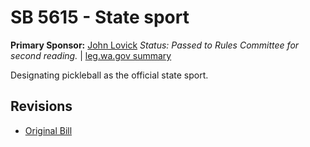 # SB 5615 - State sport
**Primary Sponsor:** [John Lovick](/person/leg/john.lovick.md)
*Status: Passed to Rules Committee for second reading.* | [leg.wa.gov summary](https://app.leg.wa.gov/billsummary?BillNumber=5615&Year=2021)

Designating pickleball as the official state sport.

## Revisions
* [Original Bill](1/)